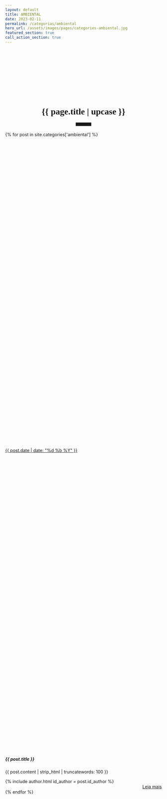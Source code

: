 ```yaml
---
layout: default
title: AMBIENTAL
date: 2023-02-11
permalink: /categorias/ambiental
hero_url: /assets/images/pages/categories-ambiental.jpg
featured_section: true
call_action_section: true
---
```


<style>
  /* Criando um classe */
  .card-hover {
  }

  /* Adicionando um efeito para a classe criada */
  .card-hover:hover {
  box-shadow: 0 .5rem 1rem rgba(var(--bs-body-color-rgb),.15)!important;
}
</style>

<h1 style="font-family:Oswald; margin-top: 5vh; text-align: center;">{{ page.title | upcase }}</h1>

<hr style="max-width: 50px; border-width: 3px; border-color: rgba(6,42,78); text-align: center; margin: auto; padding-bottom: 10px; opacity:1; margin-bottom: 2vw;">

<div class="card-body p-2">
<div class="row row-cols-1 row-cols-sm-1 row-cols-md-1 mx-1 gx-5 gy-5 h-100">
  {% for post in site.categories['ambiental'] %}
  <div class="col">
    <div class="card card-hover mb-3 h-100" style="margin:auto; border-radius: 0px; border-width: 0px;">
      <div class="row g-0 h-100">
      	<!-- Imagem do POST -->
        <div class="col-md-4">
        	<a href="{{ post.url }}">
        		<div class="container-fluid h-100 w-100" style="background-image: url('{{ post.hero_url }}'); background-size: cover; background-position: center; min-height: 25vh; object-fit: cover;" title="Clique e leia mais publicações sobre {{ post.title }}">
        		</div>
            <!-- Insere a DATA sobre a Imagem -->
            <div class="card-img-overlay" style="height:25%;">
              <div class="badge badge-data"><i class="bi bi-calendar3"></i> {{ post.date | date: "%d %b %Y" }}
              </div>
            </div>
        	</a>
        </div>
		    <!-- CORPO do CARD -->
        <div class="col-md-8">
          <div class="card-body pb-0">
          	<!-- Título do POST -->
            <h5 class="card-title">{{ post.title }}</h5>
            <!-- Resumo do POST -->
            <p class="card-text">{{ post.content | strip_html | truncatewords: 100 }}</p>
            <div class="row m-0 p-0">
            	<div class="col">
					<!-- Autor -->
					{% include author.html id_author = post.id_author %}
            	</div>
            	<div class="col">
      					<!-- LEIA MAIS -->
      					<div class="container-fluid m-0 p-0 g-0" style="text-align: right;">
      						<a class="btn btn-default"  href="{{ post.url }}"><i class="bi bi-book"></i> Leia mais</a>
      					</div>
            	</div>
            </div>
          </div>
        </div>
      </div>
    </div>
  </div>
  {% endfor %}
</div>
</div>